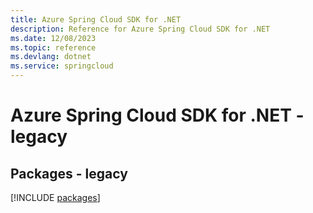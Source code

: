```yaml
---
title: Azure Spring Cloud SDK for .NET
description: Reference for Azure Spring Cloud SDK for .NET
ms.date: 12/08/2023
ms.topic: reference
ms.devlang: dotnet
ms.service: springcloud
---
```

# Azure Spring Cloud SDK for .NET - legacy
## Packages - legacy
[!INCLUDE [packages](spring-cloud-index.md)]